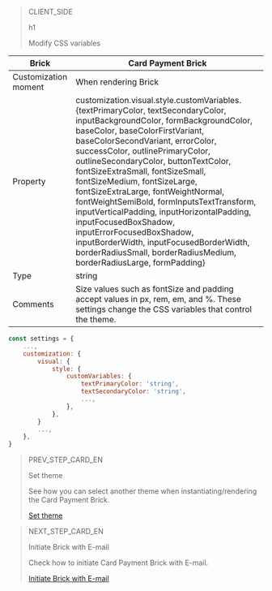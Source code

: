 > CLIENT_SIDE
>
> h1
>
> Modify CSS variables

| Brick | Card Payment Brick |
| --- | --- |
| Customization moment | When rendering Brick |
| Property | customization.visual.style.customVariables.{textPrimaryColor, textSecondaryColor, inputBackgroundColor, formBackgroundColor, baseColor, baseColorFirstVariant, baseColorSecondVariant, errorColor, successColor, outlinePrimaryColor, outlineSecondaryColor, buttonTextColor, fontSizeExtraSmall, fontSizeSmall, fontSizeMedium, fontSizeLarge, fontSizeExtraLarge, fontWeightNormal, fontWeightSemiBold, formInputsTextTransform, inputVerticalPadding, inputHorizontalPadding, inputFocusedBoxShadow, inputErrorFocusedBoxShadow, inputBorderWidth, inputFocusedBorderWidth, borderRadiusSmall, borderRadiusMedium, borderRadiusLarge, formPadding} |
| Type | string |
| Comments | Size values ​​such as fontSize and padding accept values ​​in px, rem, em, and %. These settings change the CSS variables that control the theme. |

```javascript
const settings = {
    ...,
    customization: {
        visual: {
            style: {
                customVariables: {
                    textPrimaryColor: 'string',
                    textSecondaryColor: 'string',
                    ...,
                },
            },
        }
        ...,
    },
}
```

> PREV_STEP_CARD_EN
>
> Set theme
>
> See how you can select another theme when instantiating/rendering the Card Payment Brick.
>
> [Set theme](/developers/en/docs/checkout-bricks/additional-customization/set-theme)

> NEXT_STEP_CARD_EN
>
> Initiate Brick with E-mail
>
> Check how to initiate Card Payment Brick with E-mail.
>
> [Initiate Brick with E-mail](/developers/en/docs/checkout-bricks/additional-customization/initiate-brick-with-email)